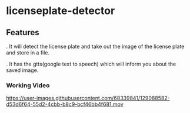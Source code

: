 



# licenseplate-detector
<h2>Features</h2>
<p>. It will detect the license plate and take out the image of the license plate and store in a file.<p>

<p>. It has the gtts(google text to speech) which will inform you about the saved image.<p>
<h3>Working Video</h3>

https://user-images.githubusercontent.com/68339841/129088582-d53d6f64-55d2-4cbb-b8c9-bcf46bb4f681.mov
